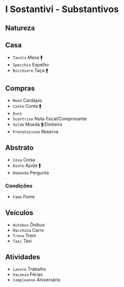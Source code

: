 # I Sostantivi - Substantivos

## Natureza

## Casa

-   `Tavolo` Mesa 🚹
-   `Specchio` Espelho
-   `Bicchiere` Taça 🚹

## Compras

-   `Menù` Cardápio
-   `Conto` Conta 🚹
-   `Euro`
-   `Scontrino` Nota fiscal/Comprovante
-   `Soldo` Moeda 🚹/Dinheiro
-   `Prenotazione` Reserva

## Abstrato

-   `Cosa` Coisa
-   `Aiuto` Ajuda 🚹
-   `Domanda` Pergunta

### Condições

-   `Fame` Fome

## Veículos

-   `Autobus` Ônibus
-   `Macchina` Carro
-   `Treno` Trem
-   `Taxi` Táxi

## Atividades

-   `Lavoro` Trabalho
-   `Vacanza` Férias
-   `Compleanno` Aniversário
